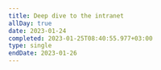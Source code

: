 ```yaml
---
title: Deep dive to the intranet
allDay: true
date: 2023-01-24
completed: 2023-01-25T08:40:55.977+03:00
type: single
endDate: 2023-01-26
---
```

